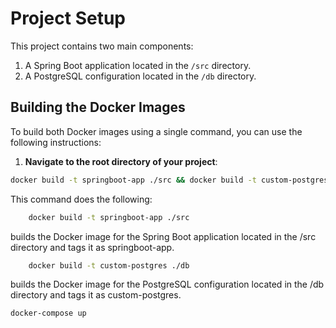 # Project Setup

This project contains two main components:
1. A Spring Boot application located in the `/src` directory.
2. A PostgreSQL configuration located in the `/db` directory.

## Building the Docker Images

To build both Docker images using a single command, you can use the following instructions:

1. **Navigate to the root directory of your project**:
   
```bash
docker build -t springboot-app ./src && docker build -t custom-postgres ./db
```

This command does the following:
```bash
    docker build -t springboot-app ./src
```
builds the Docker image for the Spring Boot application located in the /src directory and tags it as springboot-app.
```bash
    docker build -t custom-postgres ./db
```
builds the Docker image for the PostgreSQL configuration located in the /db directory and tags it as custom-postgres.

```bash
docker-compose up
```